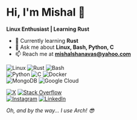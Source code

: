 # Hi, I'm Mishal 👋

**Linux Enthusiast | Learning Rust**

- 🌱 Currently learning **Rust**
- 💬 Ask me about **Linux, Bash, Python, C**
- 📫 Reach me at **mishalshanavas@yahoo.com**

![Linux](https://img.shields.io/badge/Linux-FCC624?logo=linux&logoColor=black&style=for-the-badge)
![Rust](https://img.shields.io/badge/Rust-000000?logo=rust&logoColor=white&style=for-the-badge)
![Bash](https://img.shields.io/badge/Bash-4EAA25?logo=gnu-bash&logoColor=white&style=for-the-badge)  
![Python](https://img.shields.io/badge/Python-3776AB?logo=python&logoColor=white&style=for-the-badge)
![C](https://img.shields.io/badge/C-00599C?logo=c&logoColor=white&style=for-the-badge)
![Docker](https://img.shields.io/badge/Docker-2496ED?logo=docker&logoColor=white&style=for-the-badge)  
![MongoDB](https://img.shields.io/badge/MongoDB-47A248?logo=mongodb&logoColor=white&style=for-the-badge)
![Google Cloud](https://img.shields.io/badge/Google%20Cloud-4285F4?logo=google-cloud&logoColor=white&style=for-the-badge)

[![X](https://img.shields.io/badge/X-000000?logo=X&logoColor=white&style=for-the-badge)](https://twitter.com/mishal_shanavas)
[![Stack Overflow](https://img.shields.io/badge/Stack%20Overflow-F58025?logo=stackoverflow&logoColor=white&style=for-the-badge)](https://stackoverflow.com/users/19204171)<br>
[![Instagram](https://img.shields.io/badge/Instagram-E4405F?logo=instagram&logoColor=white&style=for-the-badge)](https://instagram.com/mishal_shanavas)
[![LinkedIn](https://img.shields.io/badge/linkedin-%230077B5.svg?style=for-the-badge&logo=linkedin&logoColor=white)](https://www.linkedin.com/in/mishal-shanavas/)

_Oh, and by the way... I use Arch! 😎_

